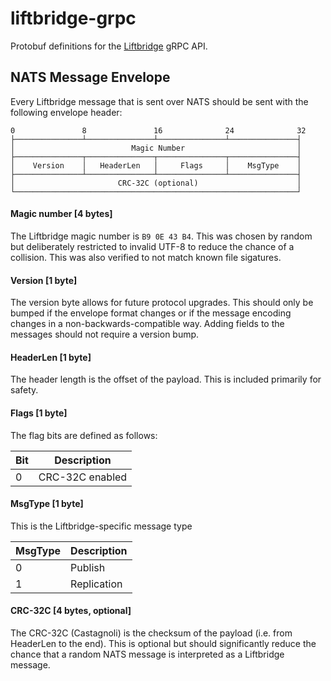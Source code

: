 # liftbridge-grpc

Protobuf definitions for the [Liftbridge](https://github.com/liftbridge-io/liftbridge) gRPC API.

## NATS Message Envelope

Every Liftbridge message that is sent over NATS should be sent with the following
envelope header:

```
0               8               16              24              32
├───────────────┴───────────────┴───────────────┴───────────────┤
│                          Magic Number                         │
├───────────────┬───────────────┬───────────────┬───────────────┤
│    Version    │   HeaderLen   │     Flags     │    MsgType    │
├───────────────┴───────────────┴───────────────┴───────────────┤
│                       CRC-32C (optional)                      │
└───────────────────────────────────────────────────────────────┘
```


#### Magic number [4 bytes]

The Liftbridge magic number is `B9 0E 43 B4`. This was chosen by random but deliberately
restricted to invalid UTF-8 to reduce the chance of a collision. This was also verified
to not match known file sigatures.

#### Version [1 byte]

The version byte allows for future protocol upgrades. This should only be bumped if the
envelope format changes or if the message encoding changes in a non-backwards-compatible
way. Adding fields to the messages should not require a version bump.

#### HeaderLen [1 byte]

The header length is the offset of the payload. This is included primarily for safety.

#### Flags [1 byte]

The flag bits are defined as follows:

| Bit | Description     |
| --- | --------------- |
| 0   | CRC-32C enabled |

#### MsgType [1 byte]

This is the Liftbridge-specific message type

| MsgType | Description |
| ------- | ----------- |
| 0       | Publish     |
| 1       | Replication |

#### CRC-32C [4 bytes, optional]

The CRC-32C (Castagnoli) is the checksum of the payload (i.e. from HeaderLen to the
end). This is optional but should significantly reduce the chance that a random NATS
message is interpreted as a Liftbridge message.
